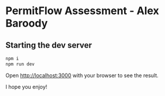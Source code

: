 # PermitFlow Assessment - Alex Baroody
## Starting the dev server

```bash
npm i
npm run dev
```

Open [http://localhost:3000](http://localhost:3000) with your browser to see the result.

I hope you enjoy!

